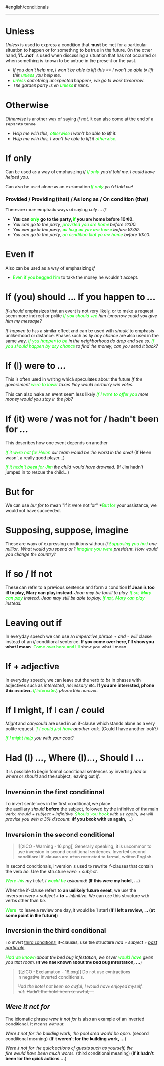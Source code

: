 #english/conditionals 

---

# Unless

*Unless* is used to express a condition that **must** be met for a particular situation to happen or for something to be true in the future.
On the other hand, '**if...not**' is used when discussing a situation that has not occurred or when something is known to be untrue in the present or the past.

- *If you don't help me, I won't be able to lift this == I won't be able to lift this <span style="color: lime;">unless</span> you help me.*
- *<span style="color: lime;">unless</span> something unexpected happens, we go to work tomorrow*.
- *The garden party is on <span style="color: lime;">unless</span> it rains.* 

# Otherwise

*Otherwise* is another way of saying *if not*. It can also come at the end of a separate tense.

- *Help me with this, <span style="color: lime;">otherwise</span> I won't be able to lift it.*
- *Help me with this, I won't be able to lift it <span style="color: lime;">otherwise</span>.*

# If only

Can be used as a way of emphasizing *if*
*<span style="color: lime;">If only</span> you'd told me, I could have helped you.*

Can also be used alone as an exclamation
*<span style="color: lime;">If only</span> you'd told me!*

### Provided / Providing (that) / As long as / On condition (that)

There are more emphatic ways of saying *only ... if*
- **You can <span style="color: lime;">only</span> go to the party, <span style="color: lime;">if</span> you are home before 10:00.**
- *You can go to the party, <span style="color: lime;">provided you are home</span> before 10:00.*
- *You can go to the party, <span style="color: lime;">as long as you are home</span> before 10:00.*
- *You can go to the party, <span style="color: lime;">on condition that yo are home</span> before 10:00.*

# Even if

Also can be used as a way of emphasizing *if*
- <span style="color: lime;">Even if you begged him</span> to take the money he wouldn't accept.

# If (you) should ... If you happen to ...

*If-should* emphasizes that an event is not very likely, or to make a request seem more indirect or polite
*<span style="color: lime;">If you should see</span> him tomorrow could you give him my message?*

*If-happen to* has a similar effect and can be used with *should* to emphasis unlikelihood or distance.
Phases such as *by any chance* are also used in the same way.
*<span style="color: lime;">If you happen to be</span> in the neighborhood do drop and see us.*
*<span style="color: lime;">If you should happen by any chance</span> to find the money, can you send it back?*

# If (I) were to ...

This is often used in writing which speculates about the future
*If the government <span style="color: lime;">were to lower</span> taxes they would certainly win votes.*

This can also make an event seem less likely
*<span style="color: lime;">If I were to offer you</span> more money would you stay in the job?*

# If (it) were / was not for / hadn't been for ...

This describes how one event depends on another

*<span style="color: lime;">If it were not for Helen</span> our team would be the worst in the area!*
(If Helen wasn't a really good player...)

*<span style="color: lime;">If it hadn't been for Jim</span> the child would have drowned.*
(If Jim hadn't jumped in to rescue the child...)

# But for

We can use *but for* to mean "if it were not for"
*<span style="color: lime;">But for</span> your assistance, we would not have succeeded. 

# Supposing, suppose, imagine

These are ways of expressing conditions without *if*
*<span style="color: lime;">Supposing you had</span> one million. What would you spend on?*
*<span style="color: lime;">Imagine you were</span> president. How would you change the country?*

# If so / If not

These can refer to a previous sentence and form a condition
**If Jean is too ill to play, Mary can play instead.**
*Jean may be too ill to play. <span style="color: lime;">If so, Mary can play</span> instead.*
*Jean may still be able to play. <span style="color: lime;">If not, Mary can play</span> instead.*

# Leaving out if

In everyday speech we can use an *imperative phrase + and + will* clause instead of an *if* conditional sentence.
**If you come over here, I'll show you what I mean.**
<span style="color: lime;">Come over here and I'll</span> show you what I mean.

# If + adjective

In everyday speech, we can leave out the verb *to be* in phases with adjectives such as *interested*, *necessary* etc.
**If you are interested, phone this number.**
*<span style="color: lime;">If interested</span>, phone this number.*

# If I might, If I can / could

*Might* and *can/could* are used in an if-clause which stands alone as a very polite request.
*<span style="color: lime;">If I could just have</span> another look.*
(Could I have another look?)

*<span style="color: lime;">If I might help</span> you with your coat?*

# Had (I) ..., Where (I)..., Should I ...

It is possible to begin formal conditional sentences by inverting *had* or *where* or *should* and the subject, leaving out *if*.

## Inversion in the first conditional

To invert sentences in the first conditional, we place the auxiliary _should_ **before** the subject, followed by the infinitive of the main verb: _should + subject + infinitive_.
*<span style="color: lime;">Should you book</span> with us again, we will provide you with a 3% discount.* 
(**If you book with us again, …**)

## Inversion in the second conditional

> ![[zICO - Warning - 16.png]] Generally speaking, it is uncommon to use inversion in second conditional sentences. 
> Inverted second conditional if-clauses are often restricted to formal, written English.

In second conditionals, inversion is used to rewrite if-clauses that contain the verb _be._ Use the structure _were + subject_.

*<span style="color: lime;">Were this</span> my hotel, I <span style="color: lime;">would be</span> ashamed!*
(**If this were my hotel, …**)

When the if-clause refers to **an unlikely future event**, we use the inversion _were + subject + **to** + infinitive._ We can use this structure with verbs other than _be._

<span style="color: lime;">Were I</span> to leave a review one day, it would be 1 star!
(**If I left a review, … (at some point in the future)**)

## Inversion in the third conditional

To invert [third conditional](https://english.lingolia.com/en/grammar/third-conditional) if-clauses, use the structure _had + subject + [past participle](https://english.lingolia.com/en/grammar/verbs/participles)_.

*<span style="color: lime;">Had we known</span> about the bed bug infestation, we never <span style="color: lime;">would have</span> given you that room.*
(**If we had known about the bed bug infestation, …**)

> ![[zICO - Exclamation - 16.png]] Do not use contractions in negative inverted conditionals.
>
> *Had the hotel not been so awful, I would have enjoyed myself.*
> _not:_ ~~Hadn’t the hotel been so awful, …~~

## _Were it not for_

The idiomatic phrase _were it not for_ is also an example of an inverted conditional. It means _without._

*Were it not for the building work, the pool area would be open.* (second conditional meaning)
(**If it weren’t for the building work, …**)

*Were it not for the quick actions of guests such as yourself, the fire would have been much worse.* (third conditional meaning)
(**If it hadn’t been for the quick actions …**)